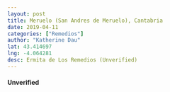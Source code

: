 ```yaml
---
layout: post
title: Meruelo (San Andres de Meruelo), Cantabria
date: 2019-04-11
categories: ["Remedios"]
author: "Katherine Dau"
lat: 43.414697
lng: -4.064281
desc: Ermita de Los Remedios (Unverified)
---
```

#### Unverified
